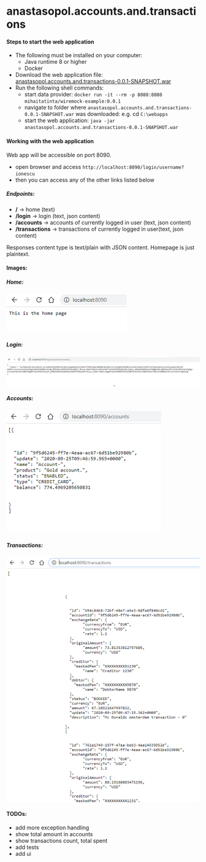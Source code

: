 # anastasopol.accounts.and.transactions

<h4> Steps to start the web application </h4>

* The following must be installed on your computer:
  * Java runtime 8 or higher
  *   Docker
* Download the web application file: [anastasopol.accounts.and.transactions-0.0.1-SNAPSHOT.war](https://github.com/alex-anastasopol/anastasopol.accounts.and.transactions/blob/master/release/anastasopol.accounts.and.transactions-0.0.1-SNAPSHOT.war) 
* Run the following shell commands:
  * start data provider: ```docker run -it --rm -p 8080:8080 mihaitatinta/wiremock-example:0.0.1```
  * navigate to folder where ```anastasopol.accounts.and.transactions-0.0.1-SNAPSHOT.war``` was downloaded: e.g. cd ```C:\webapps```
  * start the web application: ```java -jar anastasopol.accounts.and.transactions-0.0.1-SNAPSHOT.war```



<h4> Working with the web application </h4>

Web app will be accessible on port 8090.

* open browser and access ```http://localhost:8090/login/username?ionescu```
* then you can access any of the other links listed below


<h5>Endpoints:</h5>

* __/__ -> home (text)
* __/login__ -> login (text, json content)
* __/accounts__ -> accounts of currently logged in user (text, json content)
* __/transactions__ ->  transactions of currently logged in user(text, json content)

Responses content type is text/plain with JSON content. Homepage is just plaintext.




<h4> Images:</h4>

<h5>Home:</h5>

![Image of homepage](https://github.com/alex-anastasopol/anastasopol.accounts.and.transactions/blob/master/readme_images/homepage.png)



<h5>Login:</h5>

![Image of login page](https://github.com/alex-anastasopol/anastasopol.accounts.and.transactions/blob/master/readme_images/login.png)



<h5>Accounts:</h5>

![Image of accounts page](https://github.com/alex-anastasopol/anastasopol.accounts.and.transactions/blob/master/readme_images/accounts.png)



<h5>Transactions:</h5>

![Image of transactions page](https://github.com/alex-anastasopol/anastasopol.accounts.and.transactions/blob/master/readme_images/transactions.png)





<h4>TODOs:</h4>

* add more exception handling
* show total amount in accounts
* show transactions count, total spent
* add tests
* add ui


